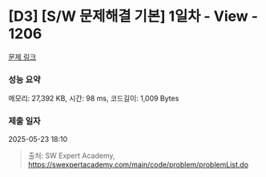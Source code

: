 # [D3] [S/W 문제해결 기본] 1일차 - View - 1206 

[문제 링크](https://swexpertacademy.com/main/code/problem/problemDetail.do?contestProbId=AV134DPqAA8CFAYh) 

### 성능 요약

메모리: 27,392 KB, 시간: 98 ms, 코드길이: 1,009 Bytes

### 제출 일자

2025-05-23 18:10



> 출처: SW Expert Academy, https://swexpertacademy.com/main/code/problem/problemList.do